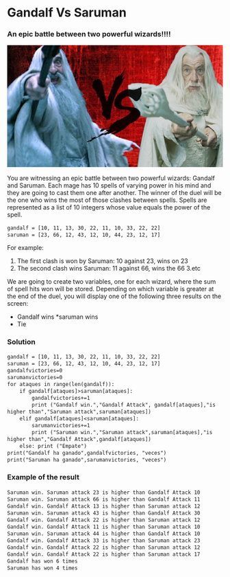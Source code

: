 # Gandalf Vs Saruman
### An epic battle between two powerful wizards!!!!
![](https://github.com/RealXun/Gandalf_Vs_Saruman/blob/main/Gandalf%20y%20Saruman/Cover.jpg)

You are witnessing an epic battle between two powerful wizards: Gandalf and Saruman. Each mage has 10 spells of varying power in his mind and they are going to cast them one after another. The winner of the duel will be the one who wins the most of those clashes between spells. Spells are represented as a list of 10 integers whose value equals the power of the spell.
```
gandalf = [10, 11, 13, 30, 22, 11, 10, 33, 22, 22]
saruman = [23, 66, 12, 43, 12, 10, 44, 23, 12, 17]
```
For example:
1. The first clash is won by Saruman: 10 against 23, wins on 23
2. The second clash wins Saruman: 11 against 66, wins the 66
3.etc

We are going to create two variables, one for each wizard, where the sum of spell hits won will be stored. Depending on which variable is greater at the end of the duel, you will display one of the following three results on the screen:
* Gandalf wins
*saruman wins
* Tie

### Solution
```
gandalf = [10, 11, 13, 30, 22, 11, 10, 33, 22, 22]
saruman = [23, 66, 12, 43, 12, 10, 44, 23, 12, 17]
gandalfvictories=0
sarumanvictories=0
for ataques in range(len(gandalf)):
    if gandalf[ataques]>saruman[ataques]:
        gandalfvictories+=1
        print ("Gandalf win.","Gandalf Attack", gandalf[ataques],"is higher than","Saruman attack",saruman[ataques])
    elif gandalf[ataques]<saruman[ataques]:
        sarumanvictories+=1
        print ("Saruman win.","Saruman attack",saruman[ataques],"is higher than","Gandalf Attack",gandalf[ataques])
    else: print ("Empate")
print("Gandalf ha ganado",gandalfvictories, "veces")
print("Saruman ha ganado",sarumanvictories, "veces")
```
### Example of the result
```
Saruman win. Saruman attack 23 is higher than Gandalf Attack 10
Saruman win. Saruman attack 66 is higher than Gandalf Attack 11
Gandalf win. Gandalf Attack 13 is higher than Saruman attack 12
Saruman win. Saruman attack 43 is higher than Gandalf Attack 30
Gandalf win. Gandalf Attack 22 is higher than Saruman attack 12
Gandalf win. Gandalf Attack 11 is higher than Saruman attack 10
Saruman win. Saruman attack 44 is higher than Gandalf Attack 10
Gandalf win. Gandalf Attack 33 is higher than Saruman attack 23
Gandalf win. Gandalf Attack 22 is higher than Saruman attack 12
Gandalf win. Gandalf Attack 22 is higher than Saruman attack 17
Gandalf has won 6 times
Saruman has won 4 times
```
